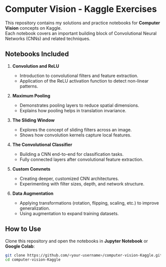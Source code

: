 #  Computer Vision - Kaggle Exercises

This repository contains my solutions and practice notebooks for **Computer Vision** concepts on Kaggle.  
Each notebook covers an important building block of Convolutional Neural Networks (CNNs) and related techniques.

## Notebooks Included

1. **Convolution and ReLU**  
   - Introduction to convolutional filters and feature extraction.  
   - Application of the ReLU activation function to detect non-linear patterns.

2. **Maximum Pooling**  
   - Demonstrates pooling layers to reduce spatial dimensions.  
   - Explains how pooling helps in translation invariance.

3. **The Sliding Window**  
   - Explores the concept of sliding filters across an image.  
   - Shows how convolution kernels capture local features.

4. **The Convolutional Classifier**  
   - Building a CNN end-to-end for classification tasks.  
   - Fully connected layers after convolutional feature extraction.

5. **Custom Convnets**  
   - Creating deeper, customized CNN architectures.  
   - Experimenting with filter sizes, depth, and network structure.

6. **Data Augmentation**  
   - Applying transformations (rotation, flipping, scaling, etc.) to improve generalization.  
   - Using augmentation to expand training datasets.

##  How to Use
Clone this repository and open the notebooks in **Jupyter Notebook** or **Google Colab**:

```bash
git clone https://github.com/<your-username>/computer-vision-Kaggle.git
cd computer-vision-Kaggle
